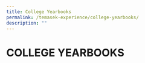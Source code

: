 ```yaml
---
title: College Yearbooks
permalink: /temasek-experience/college-yearbooks/
description: ""
---
```

# COLLEGE YEARBOOKS
